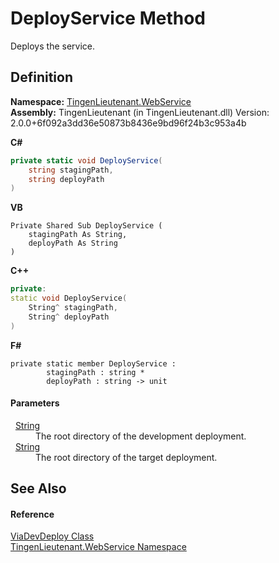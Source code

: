 # DeployService Method


Deploys the service.



## Definition
**Namespace:** <a href="fc700f7d-9d7b-2ccf-ed8a-45c33dbca259">TingenLieutenant.WebService</a>  
**Assembly:** TingenLieutenant (in TingenLieutenant.dll) Version: 2.0.0+6f092a3dd36e50873b8436e9bd96f24b3c953a4b

**C#**
``` C#
private static void DeployService(
	string stagingPath,
	string deployPath
)
```
**VB**
``` VB
Private Shared Sub DeployService ( 
	stagingPath As String,
	deployPath As String
)
```
**C++**
``` C++
private:
static void DeployService(
	String^ stagingPath, 
	String^ deployPath
)
```
**F#**
``` F#
private static member DeployService : 
        stagingPath : string * 
        deployPath : string -> unit 
```



#### Parameters
<dl><dt>  <a href="https://learn.microsoft.com/dotnet/api/system.string" target="_blank" rel="noopener noreferrer">String</a></dt><dd>The root directory of the development deployment.</dd><dt>  <a href="https://learn.microsoft.com/dotnet/api/system.string" target="_blank" rel="noopener noreferrer">String</a></dt><dd>The root directory of the target deployment.</dd></dl>

## See Also


#### Reference
<a href="c73078a9-4db5-d10f-1cca-9c1c1139b2d0">ViaDevDeploy Class</a>  
<a href="fc700f7d-9d7b-2ccf-ed8a-45c33dbca259">TingenLieutenant.WebService Namespace</a>  
